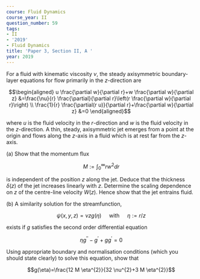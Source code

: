 ```yaml
---
course: Fluid Dynamics
course_year: II
question_number: 59
tags:
- II
- '2019'
- Fluid Dynamics
title: 'Paper 3, Section II, A '
year: 2019
---
```




For a fluid with kinematic viscosity $\nu$, the steady axisymmetric boundary-layer equations for flow primarily in the $z$-direction are

$$\begin{aligned}
u \frac{\partial w}{\partial r}+w \frac{\partial w}{\partial z} &=\frac{\nu}{r} \frac{\partial}{\partial r}\left(r \frac{\partial w}{\partial r}\right) \\
\frac{1}{r} \frac{\partial(r u)}{\partial r}+\frac{\partial w}{\partial z} &=0
\end{aligned}$$

where $u$ is the fluid velocity in the $r$-direction and $w$ is the fluid velocity in the $z$-direction. A thin, steady, axisymmetric jet emerges from a point at the origin and flows along the $z$-axis in a fluid which is at rest far from the $z$-axis.

(a) Show that the momentum flux

$$M:=\int_{0}^{\infty} r w^{2} d r$$

is independent of the position $z$ along the jet. Deduce that the thickness $\delta(z)$ of the jet increases linearly with $z$. Determine the scaling dependence on $z$ of the centre-line velocity $W(z)$. Hence show that the jet entrains fluid.

(b) A similarity solution for the streamfunction,

$$\psi(x, y, z)=\nu z g(\eta) \quad \text { with } \quad \eta:=r / z$$

exists if $g$ satisfies the second order differential equation

$$\eta g^{\prime \prime}-g^{\prime}+g g^{\prime}=0$$

Using appropriate boundary and normalisation conditions (which you should state clearly) to solve this equation, show that

$$g(\eta)=\frac{12 M \eta^{2}}{32 \nu^{2}+3 M \eta^{2}}$$
